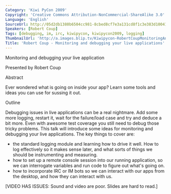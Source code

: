 ```yaml
---
Category: 'Kiwi PyCon 2009'
Copyright: 'Creative Commons Attribution-NonCommercial-ShareAlike 3.0'
Language: 'English'
SourceUrl: http://05d2db1380b6504cc981-8cbed8cf7e3a131cd8f1c3e383d10041.r93.cf2.rackcdn.com/kiwi-pycon-2009/108_robert-coup-monitoring-and-debugging-your-live-applications.flv
Speakers: [Robert Coup]
Tags: [debugging, im, irc, kiwipycon, kiwipycon2009, logging]
ThumbnailUrl: 'http://a.images.blip.tv/Kiwipycon-RobertCoupMonitoringAndDebuggingYourLiveApplications239-190.jpg'
Title: 'Robert Coup - Monitoring and debugging your live applications'
---
```

Monitoring and debugging your live application

Presented by Robert Coup

Abstract

Ever wondered what is going on inside your app? Learn some tools and ideas you
can use for sussing it out.

Outline

Debugging issues in live applications can be a real nightmare. Add some more
logging, restart it, wait for the failure/load case and try and deduce a bit
more. Even with awesome test coverage you still need to debug those tricky
problems. This talk will introduce some ideas for monitoring and debugging
your live applications. The key things to cover are:

  * the standard logging module and learning how to drive it well. How to log effectively so it makes sense later, and what sorts of things we should be instrumenting and measuring. 
  * how to set up a remote console session into our running application, so we can interrogate variables and run code to figure out what's going on. 
  * how to incorporate IRC or IM bots so we can interact with our apps from the desktop, and how they can interact with us. 

[VIDEO HAS ISSUES: Sound and video are poor. Slides are hard to read.]
